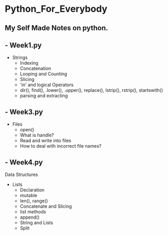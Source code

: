 # Python_For_Everybody
## My Self Made Notes on python.

## - Week1.py
  * Strings
    * Indexing
    * Concatenation
    * Looping and Counting 
    * Slicing
    * 'in' and logical Operators
    * dir(), find(), .lower(), .upper(), replace(), lstrip(), rstrip(), startswith()
    * parsing and extracting
          
## - Week3.py
  * Files
    * open()
    * What is handle?
    * Read and write into files 
    * How to deal with incorrect file names?

## - Week4.py

Data Structures
  * Lists
    * Declaration
    * mutable
    * len(), range()
    * Concatenate and Slicing
    * list methods
    * append()
    * String and Lists
    * Split
